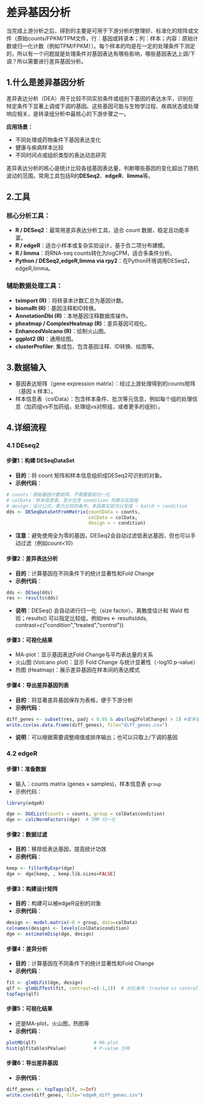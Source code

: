 # 差异基因分析
当完成上游分析之后，得到的主要是可用于下游分析的整理好、标准化的矩阵或文件（原始counts/FPKM/TPM文件，行：基因或转录本；列：样本；内容：原始计数或归一化计数（例如TPM/FPKM））。每个样本的均是在一定的处理条件下测定的，所以有一个问题就是处理条件对基因表达有哪些影响，哪些基因表达上调/下调？所以需要进行差异基因分析。


## 1.什么是差异基因分析
差异表达分析（DEA）用于比较不同实验条件或组别下基因的表达水平，识别在特定条件下显著上调或下调的基因。这些基因可能与生物学过程、疾病状态或处理响应相关，是转录组分析中最核心的下游步骤之一。

**应用场景：**
- 不同处理或药物条件下基因表达变化
- 健康与疾病样本比较
- 不同时间点或组织类型的表达动态研究

差异表达分析的核心是统计比较各组基因表达量，判断哪些基因的变化超出了随机波动的范围。常用工具包括R的**DESeq2**、**edgeR**、**limma**等。


## 2.工具
### 核心分析工具：
- **R / DESeq2**：最常用差异表达分析工具，适合 count 数据，稳定且功能丰富。
- **R / edgeR**：适合小样本或复杂实验设计，基于负二项分布建模。
- **R / limma**：将RNA-seq counts转化为logCPM，适合多条件分析。
- **Python / DESeq2,edgeR,limma via rpy2**：在Python环境调用DESeq2，edgeR,limma。

### 辅助数据处理工具：
- **tximport (R)**：将转录本计数汇总为基因计数。
- **biomaRt (R)**：基因注释和ID转换。
- **AnnotationDbi (R)**：本地基因注释数据库操作。
- **pheatmap / ComplexHeatmap (R)**：差异基因可视化。
- **EnhancedVolcano (R)**：绘制火山图。
- **ggplot2 (R)**：通用绘图。
- **clusterProfiler**: 集成包，包含基因注释、ID转换、绘图等。


## 3.数据输入
- 基因表达矩阵（gene expression matrix）：经过上游处理得到的counts矩阵（基因 x 样本）。
- 样本信息表（colData）：包含样本条件、批次等元信息，例如每个组的处理信息（加药组vs不加药组，处理组vs对照组，或者更多的组别）。


## 4.详细流程
### 4.1 DEseq2
#### 步骤1：构建 DESeqDataSet
- **目的**：将 count 矩阵和样本信息组织成DESeq2可识别的对象。
- **示例代码**：
```R
# counts：原始基因计数矩阵，不需要提前归一化
# colData：样本信息表，至少包含 condition 列表示实验组
# design：设计公式，表示比较的条件。多因素实验可以写成 ~ batch + condition
dds <- DESeqDataSetFromMatrix(countData = counts,
                              colData = colData,
                              design = ~ condition)
```
- **注意**：避免使用全为零的基因，DESeq2会自动过滤低表达基因，但也可以手动过滤（例如count<10）

#### 步骤2：差异表达分析
- **目的**：计算基因在不同条件下的统计显著性和Fold Change
- **示例代码**：
```R
dds <- DESeq(dds)
res <- results(dds)
```
- **说明**：DESeq() 会自动进行归一化（size factor）、离散度估计和 Wald 检验；results() 可以指定比较组，例如res <- results(dds, contrast=c("condition","treated","control"))

#### 步骤3：可视化结果
- MA-plot：显示基因表达Fold Change与平均表达量的关系
- 火山图 (Volcano plot)：显示 Fold Change 与统计显著性（-log10 p-value）
- 热图 (Heatmap)：展示差异基因在样本间的表达模式

#### 步骤4：导出差异基因列表
- **目的**：将显著差异基因保存为表格，便于下游分析
- **示例代码**：
```R
diff_genes <- subset(res, padj < 0.05 & abs(log2FoldChange) > 1) #取多重检验校正后的p-value<0.05以及log2FoldChange的绝对值>1的基因
write.csv(as.data.frame(diff_genes), file="diff_genes.csv")
```
- **说明**：可以根据需要调整阈值或排序输出；也可以只取上/下调的基因


### 4.2 edgeR
#### 步骤1：准备数据
- 输入：counts matrix (genes × samples)，样本信息表 `group` 
- 示例代码：
```R
library(edgeR)

dge <- DGEList(counts = counts, group = colData$condition)
dge <- calcNormFactors(dge)  # TMM 归一化
```

#### 步骤2：数据过滤
- **目的**：移除低表达基因，提高统计功效
- **示例代码**：
```R
keep <- filterByExpr(dge)
dge <- dge[keep, , keep.lib.sizes=FALSE]
```

#### 步骤3：构建设计矩阵
- **目的**：构建可以被edgeR设别的对象
- **示例代码**：
```R
design <- model.matrix(~0 + group, data=colData)
colnames(design) <- levels(colData$condition)
dge <- estimateDisp(dge, design)
```

#### 步骤4：差异分析
- **目的**：计算基因在不同条件下的统计显著性和Fold Change
- **示例代码**：
```R
fit <- glmQLFit(dge, design)
qlf <- glmQLFTest(fit, contrast=c(-1,1))  # 对比条件：treated vs control
topTags(qlf)
```

#### 步骤5：可视化结果
- 还是MA-plot，火山图，热图等
- **示例代码**：
```R
plotMD(qlf)                     # MA-plot
hist(qlf$table$PValue)          # P-value 分布
```

#### 步骤6：导出差异基因
- **示例代码**：
```R
diff_genes <- topTags(qlf, n=Inf)
write.csv(diff_genes, file="edgeR_diff_genes.csv")
```
